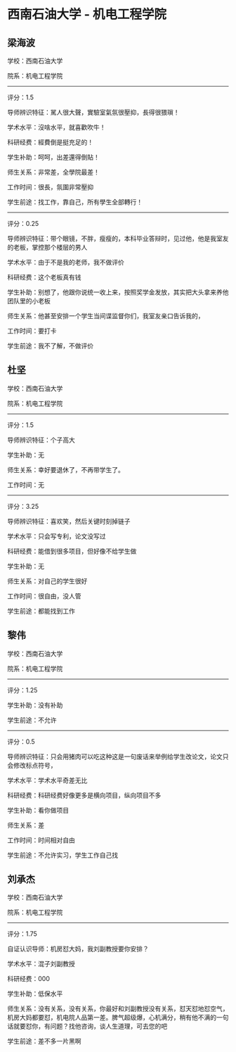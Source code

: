 # 西南石油大学 - 机电工程学院

## 梁海波

学校：西南石油大学

院系：机电工程学院

* * *

评分：1.5

导师辨识特征：駡人很大聲，實驗室氣氛很壓抑，長得很猥瑣！

学术水平：沒啥水平，就喜歡吹牛！

科研经费：經費倒是挺充足的！

学生补助：呵呵，出差還得倒貼！

师生关系：非常差，全學院最差！

工作时间：很長，氛圍非常壓抑

学生前途：找工作，靠自己，所有學生全部轉行！

* * *

评分：0.25

导师辨识特征：带个眼镜，不胖，瘦瘦的，本科毕业答辩时，见过他，他是我室友的老板，掌控那个楼层的男人

学术水平：由于不是我的老师，我不做评价

科研经费：这个老板真有钱

学生补助：别想了，他跟你说统一收上来，按照奖学金发放，其实把大头拿来养他团队里的小老板

师生关系：他甚至安排一个学生当间谍监督你们，我室友亲口告诉我的，

工作时间：要打卡

学生前途：我不了解，不做评价

## 杜坚

学校：西南石油大学

院系：机电工程学院

* * *

评分：1.5

导师辨识特征：个子高大

学生补助：无

师生关系：幸好要退休了，不再带学生了。

工作时间：无

* * *

评分：3.25

导师辨识特征：喜欢笑，然后关键时刻掉链子

学术水平：只会写专利，论文没写过

科研经费：能借到很多项目，但好像不给学生做

学生补助：无

师生关系：对自己的学生很好

工作时间：很自由，没人管

学生前途：都能找到工作

## 黎伟

学校：西南石油大学

院系：机电工程学院

* * *

评分：1.25

学生补助：没有补助

学生前途：不允许

* * *

评分：0.5

导师辨识特征：只会用猪肉可以吃这种这是一句废话来举例给学生改论文，论文只会修改标点符号，

学术水平：学术水平奇差无比

科研经费：科研经费好像更多是横向项目，纵向项目不多

学生补助：看你做项目

师生关系：差

工作时间：时间相对自由

学生前途：不允许实习，学生工作自己找

## 刘承杰

学校：西南石油大学

院系：机电工程学院

* * *

评分：1.75

自证认识导师：机房怼大妈，我刘副教授要你安排？

学术水平：混子刘副教授

科研经费：000

学生补助：低保水平

师生关系：没有关系，没有关系，你最好和刘副教授没有关系，怼天怼地怼空气，机房大妈都要怼，机电院人品第一差。脾气超级爆，心机满分，稍有他不满的一句话就要怼你，有问题？找他咨询，谈人生道理，可去您的吧

学生前途：差不多一片黑啊